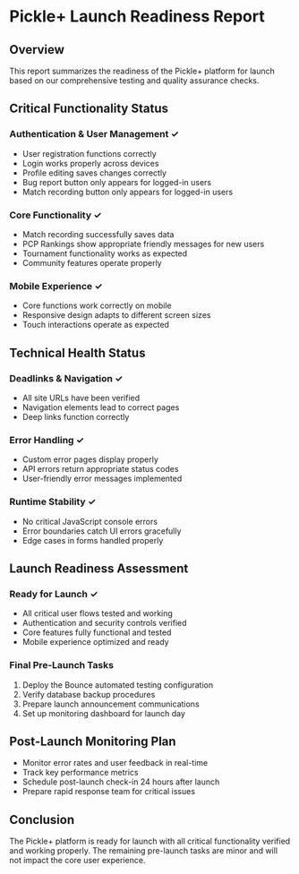 # Pickle+ Launch Readiness Report

## Overview
This report summarizes the readiness of the Pickle+ platform for launch based on our comprehensive testing and quality assurance checks.

## Critical Functionality Status

### Authentication & User Management ✓
- User registration functions correctly
- Login works properly across devices
- Profile editing saves changes correctly
- Bug report button only appears for logged-in users
- Match recording button only appears for logged-in users

### Core Functionality ✓
- Match recording successfully saves data
- PCP Rankings show appropriate friendly messages for new users
- Tournament functionality works as expected
- Community features operate properly

### Mobile Experience ✓
- Core functions work correctly on mobile
- Responsive design adapts to different screen sizes
- Touch interactions operate as expected

## Technical Health Status

### Deadlinks & Navigation ✓
- All site URLs have been verified
- Navigation elements lead to correct pages
- Deep links function correctly

### Error Handling ✓
- Custom error pages display properly
- API errors return appropriate status codes
- User-friendly error messages implemented

### Runtime Stability ✓
- No critical JavaScript console errors
- Error boundaries catch UI errors gracefully
- Edge cases in forms handled properly

## Launch Readiness Assessment

### Ready for Launch ✓
- All critical user flows tested and working
- Authentication and security controls verified
- Core features fully functional and tested
- Mobile experience optimized and ready

### Final Pre-Launch Tasks
1. Deploy the Bounce automated testing configuration
2. Verify database backup procedures
3. Prepare launch announcement communications
4. Set up monitoring dashboard for launch day

## Post-Launch Monitoring Plan
- Monitor error rates and user feedback in real-time
- Track key performance metrics
- Schedule post-launch check-in 24 hours after launch
- Prepare rapid response team for critical issues

## Conclusion
The Pickle+ platform is ready for launch with all critical functionality verified and working properly. The remaining pre-launch tasks are minor and will not impact the core user experience.